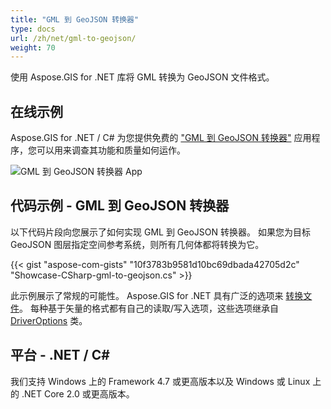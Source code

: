 ```yaml
---
title: "GML 到 GeoJSON 转换器"
type: docs
url: /zh/net/gml-to-geojson/
weight: 70
---
```


使用 Aspose.GIS for .NET 库将 GML 转换为 GeoJSON 文件格式。

## **在线示例**

Aspose.GIS for .NET / C# 为您提供免费的 ["GML 到 GeoJSON 转换器"](https://products.aspose.app/gis/conversion/gml-to-geojson) 应用程序，您可以用来调查其功能和质量如何运作。

![GML 到 GeoJSON 转换器 App](conversion.png)

## **代码示例 - GML 到 GeoJSON 转换器**

以下代码片段向您展示了如何实现 GML 到 GeoJSON 转换器。 如果您为目标 GeoJSON 图层指定空间参考系统，则所有几何体都将转换为它。 

{{< gist "aspose-com-gists" "10f3783b9581d10bc69dbada42705d2c" "Showcase-CSharp-gml-to-geojson.cs" >}}

此示例展示了常规的可能性。 Aspose.GIS for .NET 具有广泛的选项来 [转换文件](https://docs.aspose.com/gis/net/vector-layers/)。 每种基于矢量的格式都有自己的读取/写入选项，这些选项继承自 [DriverOptions](https://reference.aspose.com/gis/net/aspose.gis/driveroptions) 类。

## **平台 - .NET / C#**

我们支持 Windows 上的 Framework 4.7 或更高版本以及 Windows 或 Linux 上的 .NET Core 2.0 或更高版本。
